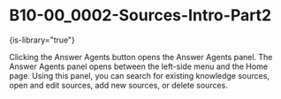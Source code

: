 # B10-00_0002-Sources-Intro-Part2

{is-library="true"}

<snippet id="B10-00_0002-Sources-Intro-Part2_snippet">

 Clicking the Answer Agents button opens the Answer Agents panel. The Answer Agents panel opens between the left-side menu and the Home page. Using this panel, you can search for existing knowledge sources, open and edit sources, add new sources, or delete sources.

</snippet>